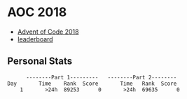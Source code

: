 # AOC 2018

* [Advent of Code 2018](https://adventofcode.com/2018)
* [leaderboard](https://adventofcode.com/2018/leaderboard)

## Personal Stats
```
      --------Part 1---------   --------Part 2--------
Day       Time    Rank  Score       Time   Rank  Score
	1       >24h  89253      0       >24h  69635      0
```
